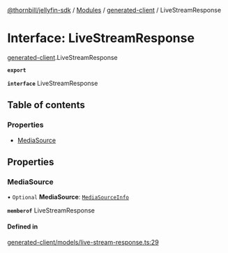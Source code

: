 [@thornbill/jellyfin-sdk](../README.md) / [Modules](../modules.md) / [generated-client](../modules/generated_client.md) / LiveStreamResponse

# Interface: LiveStreamResponse

[generated-client](../modules/generated_client.md).LiveStreamResponse

**`export`**

**`interface`** LiveStreamResponse

## Table of contents

### Properties

- [MediaSource](generated_client.LiveStreamResponse.md#mediasource)

## Properties

### MediaSource

• `Optional` **MediaSource**: [`MediaSourceInfo`](generated_client.MediaSourceInfo.md)

**`memberof`** LiveStreamResponse

#### Defined in

[generated-client/models/live-stream-response.ts:29](https://github.com/thornbill/jellyfin-sdk-typescript/blob/1142a3e/src/generated-client/models/live-stream-response.ts#L29)
